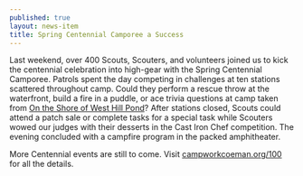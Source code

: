 ```yaml
---
published: true
layout: news-item
title: Spring Centennial Camporee a Success
---
```


Last weekend, over 400 Scouts, Scouters, and volunteers joined us to kick the centennial celebration into high-gear with the Spring Centennial Camporee. Patrols spent the day competing in challenges at ten stations scattered throughout camp. Could they perform a rescue throw at the waterfront, build a fire in a puddle, or ace trivia questions at camp taken from [On the Shore of West Hill Pond](https://www.amazon.com/Shore-West-Hill-Pond/dp/0692250484)? After stations closed, Scouts could attend a patch sale or complete tasks for a special task while Scouters wowed our judges with their desserts in the Cast Iron Chef competition. The evening concluded with a campfire program in the packed amphitheater.

More Centennial events are still to come. Visit [campworkcoeman.org/100](https://campworkcoeman.org/100) for all the details.

